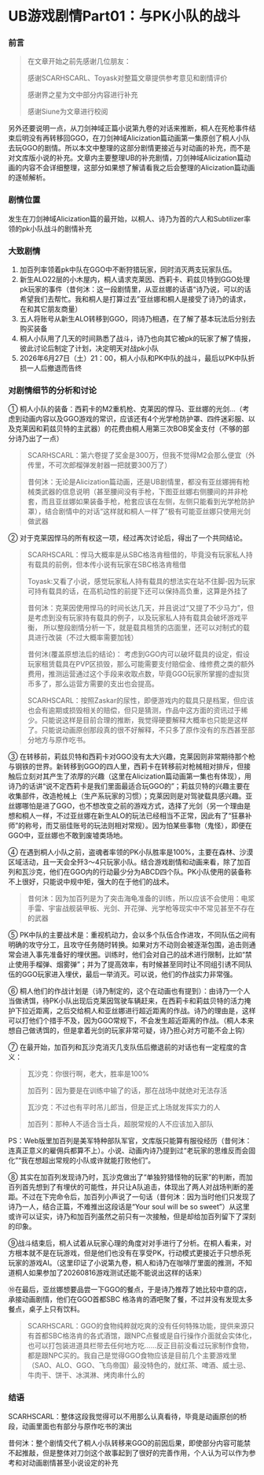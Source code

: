 # UB游戏剧情Part01：与PK小队的战斗

### 前言

> 在文章开始之前先感谢几位朋友：
>
> 感谢SCARHSCARL、Toyask对整篇文章提供参考意见和剧情评价
>
> 感谢界之星为文中部分内容进行补充
>
> 感谢Siune为文章进行校阅

另外还要说明一点，从刀剑神域正篇小说第九卷的对话来推断，桐人在死枪事件结束后明没有再转移回GGO，在刀剑神域Alicization篇动画第一集原创了桐人小队去玩GGO的剧情。所以本文中整理的这部分剧情更接近与对动画的补充，而不是对文库版小说的补充。文章内主要整理UB的补充剧情，刀剑神域Alicization篇动画的内容不会详细整理，这部分如果想了解请看我之后会整理的Alicization篇动画的逐帧解析。


### 剧情位置

发生在刀剑神域Alicization篇的最开始，以桐人、诗乃为首的六人和Subtilizer率领的pk小队战斗的剧情补充

### 大致剧情

1. 加百列率领着pk中队在GGO中不断狩猎玩家，同时消灭两支玩家队伍。
2. 新生ALO22层的小木屋内，桐人请求克莱因、西莉卡、莉兹贝特到GGO处理pk玩家的事件（昔何沐：这一段剧情里，从亚丝娜的话语“诗乃说，可以的话希望我们去帮忙。我和桐人是打算过去”亚丝娜和桐人是接受了诗乃的请求，在和其它朋友商量）
3. 五人将账号从新生ALO转移到GGO，同诗乃相遇，在了解了基本玩法后分别去购买装备
4. 桐人小队用了几天的时间熟悉了战斗，诗乃也向其它被pk的玩家了解了情报，彼此讨论后制定了计划，决定明天对战pk小队
5. 2026年6月27日（土）21：00，桐人小队和PK中队的战斗，最后以PK中队折损一人后撤退而告终

### 对剧情细节的分析和讨论

① 桐人小队的装备：西莉卡的M2重机枪、克莱因的悍马、亚丝娜的光剑…（考虑到动画内容以及GGO游戏的常识，应该还有4个光学枪防护罩、四件迷彩服、以及克莱因和莉兹贝特的主武器）的花费由桐人用第三次BOB奖金支付（不够的部分诗乃出了一点）

> SCARHSCARL：第六卷提了奖金是300万，但我不觉得M2会那么便宜（外传里，不可次郎榴弹发射器一把就要300万了）
>
> 昔何沐：无论是Alicization篇动画，还是UB剧情里，都没有亚丝娜拥有枪械类武器的信息说明（甚至腰间没有手枪，下图亚丝娜右侧腰间的并非枪套，而且亚丝娜如果装备手枪，枪套应该在左侧，左侧只能看到光学枪防护罩），结合剧情中的对话“这样就和桐人一样了”极有可能亚丝娜只使用光剑做武器

② 对于克莱因悍马的所有权这一项，经过再次讨论后，得出了一个共同结论。

> SCARHSCARL：悍马大概率是从SBC格洛肯租借的，毕竟没有玩家私人持有载具的前例，但本传小说有玩家在SBC格洛肯租借
>
> Toyask:又看了小说，感觉玩家私人持有载具的想法实在站不住脚-因为玩家可持有载具的话，在高机动性的前提下还可以保持高负重，这算是外挂了
>
> 昔何沐：克莱因使用悍马的时间长达几天，并且说过“又提了不少马力”，但是考虑到没有玩家持有载具的例子，以及玩家私人持有载具会破坏游戏平衡， 所以整段剧情分析一下，就是载具租赁的店面里，还可以对制式的载具进行改装（不过大概率需要加钱）
> 
> 昔何沐(覆盖原想法后的结论)： 考虑到GGO内可以破坏载具的设定，假设玩家租赁载具在PVP区损毁，那么可能需要支付赔偿金、维修费之类的额外费用，推测运营通过这个手段来收取点数，毕竟GGO玩家所掌握的虚拟货币多了，那么运营方需要的支出也会提高。
> 
> SCARHSCARL：按照Zaskar的尿性，即便游戏内的载具只是档案，但应该也会有逾期或损毁相关的赔偿，但只是猜测，作品中这方面的资讯过于稀少。只能说这样是目前合理的推断，我觉得硬要解释大概率也只能是这样了。只能说动画原创那段真的很不好解释，不只多了原作没有的东西甚至部分地方与原作吃书。

③ 在转移前，莉兹贝特和西莉卡对GGO没有太大兴趣，克莱因则非常期待那个枪与钢铁的世界。新转移到GGO的四人里，西莉卡在转移前对枪械相对排斥，但接触后立刻对其产生了浓厚的兴趣（这里在Alicization篇动画第一集也有体现），用诗乃的话讲“说不定西莉卡是我们里面最适合玩GGO的”；莉兹贝特的兴趣主要在收集部件，改造枪械上（生产系玩家的习惯）；克莱因则是对驾驶载具感兴趣。亚丝娜哪怕是进了GGO，也不想改变之前的游戏方式，选择了光剑（另一个理由是想和桐人一样，不过亚丝娜在新生ALO的玩法已经相当不正常，因此有了“狂暴补师”的称号，而艾丽佳账号的玩法则相对常规）。因为怕某些事物（鬼怪），即便在GGO中，亚丝娜也不敢到废墟类场地。

④ 在遇到桐人小队之前，盗魂者率领的PK小队胜率是100%，主要在森林、沙漠区域活动，且一天会全歼3～4只玩家小队。结合游戏剧情和动画来看，除了加百列和瓦沙克，他们在GGO内的行动最少分为ABCD四个队。PK小队使用的装备称不上很好，只能说中规中矩，强大的在于他们的战术。

> 昔何沐：因为加百列是为了突击海龟准备的训练，所以应该不会使用：电浆手雷、宇宙战舰装甲板、光剑、开花弹、光学枪等现实中不常见甚至不存在的武器

⑤ PK中队的主要战术是：重视机动力，会以多个队伍合作进攻，不同队伍之间有明确的攻守分工，且攻守任务随时转换。如果对方不动则会被逐渐包围，追击则通常会进入事先准备好的埋伏圈。训练时，他们会对自己的战术进行限制，比如“禁止使用手榴弹、烟雾弹”；并为了提高效率，有时候甚至同时让不同组引诱不同队伍的GGO玩家进入埋伏，最后一举消灭。可以说，他们的作战实力非常强。

⑥ 桐人他们的作战计划是（诗乃制定的，这个在动画也有提到）：由诗乃一个人当做诱饵，待PK小队出现后克莱因驾驶车辆赶来，在西莉卡和莉兹贝特的活力掩护下拉近距离，之后交给桐人和亚丝娜进行超近距离的作战。诗乃的理由是，这样可以打他们个措手不及，因为GGO常规下，不会发生超近距离的作战。（桐人本来想自己做诱饵的，但是拿着光剑的玩家非常可疑，诗乃担心对方可能不会上钩）

⑦ 在最开始，加百列和瓦沙克消灭几支队伍后撤退前的对话也有一定程度的含义：

> 瓦沙克：你很行啊，老大，胜率是100%
> 
> 加百列：因为要是在训练中输了的话，那在战场中就绝对无法存活
> 
> 瓦沙克：不过也有平时吊儿郎当，但是正式上场就发挥实力的人
> 
> 加百列：那种人不适合当士兵，超脱常规的人不应该加入部队

PS：Web版里加百列是美军特种部队军官，文库版只能算有服役经历（昔何沐：连真正意义的雇佣兵都算不上）。小说、动画内诗乃提到过“老玩家的思维反而会固化”“我在想超出常规的小队或许就能打败他们”。

⑧ 其实在加百列发现诗乃时，瓦沙克做出了“单独狩猎怪物的玩家”的判断，而加百列首先想到了有埋伏的可能性，并只让A队追击，体现出了两人对战场判断的差距。不过在下完命令后，加百列小声说了一句话（昔何沐：因为当时他们只发现了诗乃一人，结合正篇，不难推出这段话是“Your soul will be so sweet”）从这里或许可以证实，诗乃和加百列虽然之前只有一次接触，但是却给加百列留下了深刻的印象。

⑨战斗结束后，桐人试着从玩家心理的角度对对手进行了分析。在桐人看来，对方根本就不是在玩游戏，但是他们也没有在享受PK，行动模式更接近于只想杀死玩家的游戏AI。（这里印证了小说第九卷，桐人和诗乃在咖啡厅里面的推测，不知道桐人如果参加了20260816游戏测试还能不能说出这样的话来）

⑩在最后，亚丝娜想要品尝一下GGO的餐点，于是诗乃推荐了她比较中意的店，承接动画剧情，他们在GGO首都SBC 格洛肯的酒吧聚了餐，不过并没有发现太多餐点，桌子上只有饮料。

> SCARHSCARL：GGO的食物纯粹就吃爽的没有任何特殊功能，提供来源只有首都SBC格洛肯的各式酒馆，跟NPC点餐或是自行操作介面就会实体化，也可以打包装进道具栏带去任何地方吃……反正目前没看过玩家制作食物，都是跟NPC买的。我自己是觉得GGO食物应该是目前几个主要游戏里（SAO、ALO、GGO、飞鸟帝国）最没特色的，就红茶、啤酒、威士忌、牛肉干、饼干、冰淇淋、烤肉串什么的

### 结语

SCARHSCARL：整体这段我觉得可以不用那么认真看待，毕竟是动画原创的桥段，动画里面也有部分与原作吃书的演出

昔何沐：整个剧情交代了桐人小队转移来GGO的前因后果，即使部分内容可能禁不起推敲，但是整体对刀剑这个故事起到了很好的完善作用，个人认为可以作为参考和对动画剧情甚至小说设定的补充

